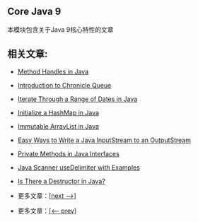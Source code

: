 ## Core Java 9

本模块包含关于Java 9核心特性的文章

## 相关文章:

- [Method Handles in Java](docs/Java中的MethodHandles.md)
- [Introduction to Chronicle Queue]()
- [Iterate Through a Range of Dates in Java]()
- [Initialize a HashMap in Java]()
- [Immutable ArrayList in Java]()
- [Easy Ways to Write a Java InputStream to an OutputStream]()
- [Private Methods in Java Interfaces]()
- [Java Scanner useDelimiter with Examples]()
- [Is There a Destructor in Java?]()

- 更多文章：[[next -->]]()
- 更多文章：[[<-- prev]](../java8-2/README.md)